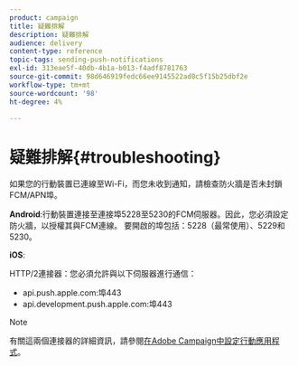 ```yaml
---
product: campaign
title: 疑難排解
description: 疑難排解
audience: delivery
content-type: reference
topic-tags: sending-push-notifications
exl-id: 313eae5f-40db-4b1a-b013-f4adf8781763
source-git-commit: 98d646919fedc66ee9145522ad0c5f15b25dbf2e
workflow-type: tm+mt
source-wordcount: '98'
ht-degree: 4%

---
```


# 疑難排解{#troubleshooting}

如果您的行動裝置已連線至Wi-Fi，而您未收到通知，請檢查防火牆是否未封鎖FCM/APN埠。

**Android**:行動裝置連接至連接埠5228至5230的FCM伺服器。因此，您必須設定防火牆，以授權其與FCM連線。 要開啟的埠包括：5228（最常使用）、5229和5230。

**iOS**:

HTTP/2連接器：您必須允許與以下伺服器進行通信：

* api.push.apple.com:埠443
* api.development.push.apple.com:埠443

>[!NOTE]
>
>有關這兩個連接器的詳細資訊，請參閱[在Adobe Campaign中設定行動應用程式](../../delivery/using/configuring-the-mobile-application.md)。
